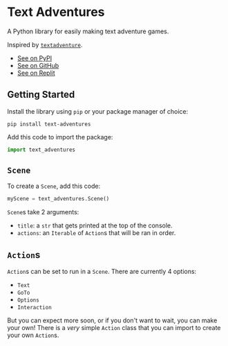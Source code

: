 # Text Adventures

A Python library for easily making text adventure games.

Inspired by [`textadventure`](https://pypi.org/project/textadventure/).

* [See on PyPI](https://pypi.org/project/text-adventures/)
* [See on GitHub](https://github.com/Qwerty-Qwerty88/Text-Adventures)
* [See on Replit](https://replit.com/@QwertyQwerty54/Text-Adventures)

## Getting Started

Install the library using `pip` or your package manager of choice:

```
pip install text-adventures
```

Add this code to import the package:

```python
import text_adventures
```

## `Scene`

To create a `Scene`, add this code:

```python
myScene = text_adventures.Scene()
```

`Scene`s take 2 arguments:

- `title`: a `str` that gets printed at the top of the console.
- `actions`: an `Iterable` of `Action`s that will be ran in order.

## `Action`s

`Action`s can be set to run in a `Scene`. There are currently 4 options:

- `Text`
- `GoTo`
- `Options`
- `Interaction`

But you can expect more soon, or if you don't want to wait, you can make your own! There is a _very_ simple `Action` class that you can import to create your own `Action`s.
